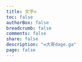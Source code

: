 ```yaml
---
title: 文字⚒️
toc: false
authorBox: false
breadcrumb: false
comments: false
share: false
description: "⚒️大哥dage.ga"
page: false
---
```

